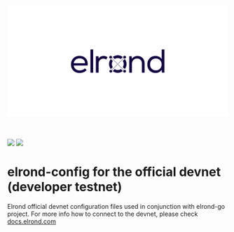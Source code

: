 <div style="text-align:center">
  <img
  src="https://raw.githubusercontent.com/ElrondNetwork/elrond-go/master/elrond_logo_01.svg"
  alt="Elrond Network">
</div>
<br>

<br>

[![](https://img.shields.io/badge/made%20by-Elrond%20Network-blue.svg?style=flat-square)](http://elrond.com/)
[![](https://img.shields.io/badge/project-Elrond%20Network%20Testnet-blue.svg?style=flat-square)](http://elrond.com/)

# elrond-config for the official devnet (developer testnet)

Elrond official devnet configuration files used in conjunction with elrond-go project. 
For more info how to connect to the devnet, please check [docs.elrond.com](https://docs.elrond.com/validators/devnet/config-scripts/)

